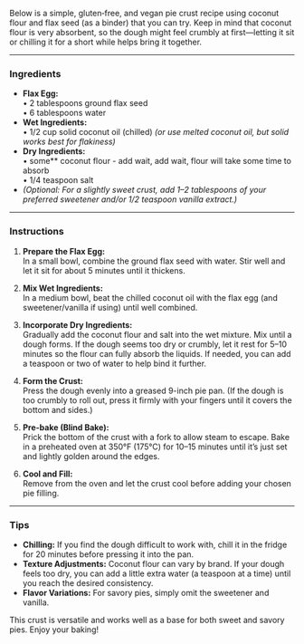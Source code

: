Below is a simple, gluten‐free, and vegan pie crust recipe using coconut flour and flax seed (as a binder) that you can try. Keep in mind that coconut flour is very absorbent, so the dough might feel crumbly at first—letting it sit or chilling it for a short while helps bring it together.

---

### Ingredients
- **Flax Egg:**  
  • 2 tablespoons ground flax seed  
  • 6 tablespoons water  
- **Wet Ingredients:**  
  • 1/2 cup solid coconut oil (chilled) *(or use melted coconut oil, but solid works best for flakiness)*  
- **Dry Ingredients:**  
  • some** coconut flour - add wait, add wait, flour will take some time to absorb  
  • 1/4 teaspoon salt  
- *(Optional: For a slightly sweet crust, add 1–2 tablespoons of your preferred sweetener and/or 1/2 teaspoon vanilla extract.)*

---

### Instructions

1. **Prepare the Flax Egg:**  
   In a small bowl, combine the ground flax seed with water. Stir well and let it sit for about 5 minutes until it thickens.

2. **Mix Wet Ingredients:**  
   In a medium bowl, beat the chilled coconut oil with the flax egg (and sweetener/vanilla if using) until well combined.

3. **Incorporate Dry Ingredients:**  
   Gradually add the coconut flour and salt into the wet mixture. Mix until a dough forms. If the dough seems too dry or crumbly, let it rest for 5–10 minutes so the flour can fully absorb the liquids. If needed, you can add a teaspoon or two of water to help bind it further.

4. **Form the Crust:**  
   Press the dough evenly into a greased 9-inch pie pan. (If the dough is too crumbly to roll out, press it firmly with your fingers until it covers the bottom and sides.)

5. **Pre-bake (Blind Bake):**  
   Prick the bottom of the crust with a fork to allow steam to escape. Bake in a preheated oven at 350°F (175°C) for 10–15 minutes until it’s just set and lightly golden around the edges.

6. **Cool and Fill:**  
   Remove from the oven and let the crust cool before adding your chosen pie filling.

---

### Tips
- **Chilling:** If you find the dough difficult to work with, chill it in the fridge for 20 minutes before pressing it into the pan.
- **Texture Adjustments:** Coconut flour can vary by brand. If your dough feels too dry, you can add a little extra water (a teaspoon at a time) until you reach the desired consistency.
- **Flavor Variations:** For savory pies, simply omit the sweetener and vanilla.

This crust is versatile and works well as a base for both sweet and savory pies. Enjoy your baking!
